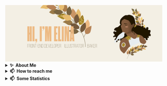 <img src="./img/main.png" alt="Mokkapps GitHub README header image">



<details>
  <summary><b>✨&nbsp;&nbsp;About&nbsp;Me</b></summary>
  <br/>

## :package: I'm a distributor of:
- Sugar :cake: for my mates _(ask politely)_
- Organization 
- Code
- Good humor :dancer:

## :microscope: I studied:
- Art
- Architecture
- Front-end
- Languages

## :dart: My next goals are:
- MySQL
- PHP
- Node.js
- Typescript

</details> 

<details>
  <summary><b>📫&nbsp;&nbsp;How&nbsp;to&nbsp;reach&nbsp;me</b></summary>
  <br/>
 
You can reach/follow me: 
[<img src="./img/linkedin.svg" height="40em" align="center" alt="Follow Elina on LinkedIn" title="Follow Elina on LinkedIn"/>](https://www.linkedin.com/in/elina-hulbert-b74206216/?locale=en_US)
[<img src="./img/mail.svg" height="40em" align="center" alt="Mail Elina" title="Mail Elina"/>](mailto:elinahulbert@gmail.com)
[<img src="./img/behance.svg" height="40em" align="center" alt="Follow Elina on Behance" title="Follow Elina on Behance"/>](https://www.behance.net/elinahulbert)
[<img src="./img/instagram.svg" height="40em" align="center" alt="Follow Elina on Instagram" title="Follow Elina on Instagram"/>](https://www.instagram.com/_koltrast/?hl=en)

</details> 

<details>
  <summary><b>📫&nbsp;&nbsp;Some&nbsp;Statistics</b></summary>
  <br/>

![Wwakatime stats](https://github-readme-stats-taupe-two.vercel.app/api/wakatime?username=ElinaHulbert&hide_title=true&hide_border=true&langs_count=5&bg_color=00000000&text_color=EDBA83)

</details>



